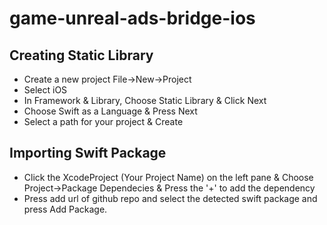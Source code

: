 # game-unreal-ads-bridge-ios

## Creating Static Library
- Create a new project File->New->Project
- Select iOS
- In Framework & Library, Choose Static Library & Click Next
- Choose Swift as a Language & Press Next
- Select a path for your project & Create

## Importing Swift Package
- Click the XcodeProject (Your Project Name) on the left pane & Choose Project->Package Dependecies & Press the '+' to add the dependency
- Press add url of github repo and select the detected swift package and press Add Package.
